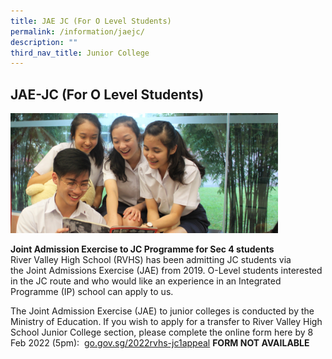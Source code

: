 ```yaml
---
title: JAE JC (For O Level Students)
permalink: /information/jaejc/
description: ""
third_nav_title: Junior College
---
```

## JAE-JC (For O Level Students)

<img src="/images/IMG_46750-cropped.jpg" style="width:85%">

**Joint Admission Exercise to JC Programme for Sec 4 students**<br>
River Valley High School (RVHS) has been admitting JC students via the&nbsp;Joint Admissions Exercise (JAE)&nbsp;from 2019. O-Level students interested in the JC route and who would like an experience in an Integrated Programme (IP) school can apply to us.&nbsp;

  

The Joint Admission Exercise (JAE) to junior colleges is conducted by the Ministry of Education. If you wish to apply for a transfer to River Valley High School Junior College section, please complete the online form here by 8 Feb 2022 (5pm):&nbsp;&nbsp;[go.gov.sg/2022rvhs-jc1appeal](https://go.gov.sg/2022rvhs-jc1appeal) **FORM NOT AVAILABLE**